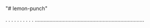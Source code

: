 "# lemon-punch"

.
.
.
.
.
.
.
.
.
.
..........................................................................